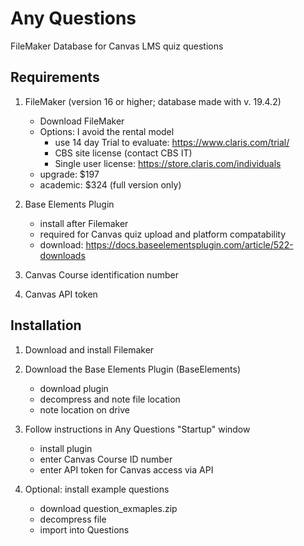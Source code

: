 # Any Questions
FileMaker Database for Canvas LMS quiz questions

## Requirements

1) FileMaker (version 16 or higher; database made with v. 19.4.2)<br />

	* Download FileMaker<br />
	* Options: I avoid the rental model <br />
		* use 14 day Trial to evaluate: https://www.claris.com/trial/<br />
		* CBS site license (contact CBS IT)<br />
		* Single user license: https://store.claris.com/individuals<br />
	* upgrade: $197<br />
	* academic: $324 (full version only)<br />
2) Base Elements Plugin<br />

	* install after Filemaker<br />
	* required for Canvas quiz upload and platform compatability<br />
	* download: https://docs.baseelementsplugin.com/article/522-downloads<br />

3) Canvas Course identification number<br />
4) Canvas API token<br />



## Installation<br />

1) Download and install Filemaker<br />
2) Download the Base Elements Plugin (BaseElements)<br />

	* download plugin<br />
	* decompress and note file location<br />
	* note location on drive<br />

3) Follow instructions in Any Questions "Startup" window<br />
	* install plugin<br />
	* enter Canvas Course ID number<br />
	* enter API token for Canvas access via API<br />

4) Optional: install example questions<br />

	* download question_exmaples.zip<br />
	* decompress file<br />
	* import into Questions<br />
